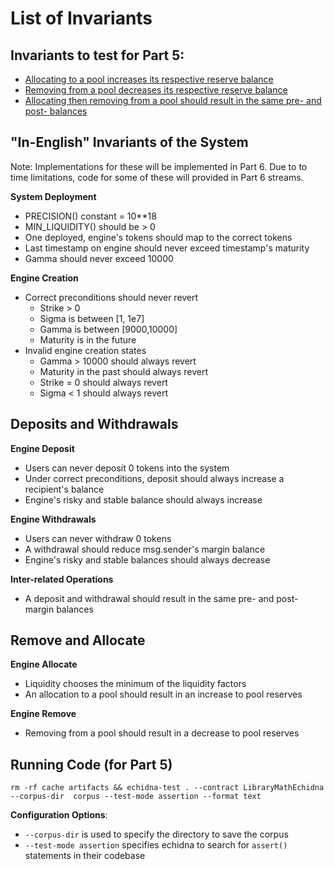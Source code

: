 # List of Invariants 

## Invariants to test for Part 5: 
- [Allocating to a pool increases its respective reserve balance](https://github.com/crytic/echidna-streaming-series/blob/9e1aca6efc057fd729d3c27145490fb15971fba8/part5/contracts/echidna/LibraryMathEchidna.sol#L43-L63)
- [Removing from a pool decreases its respective reserve balance](https://github.com/crytic/echidna-streaming-series/blob/9e1aca6efc057fd729d3c27145490fb15971fba8/part5/contracts/echidna/LibraryMathEchidna.sol#L64-L79)
- [Allocating then removing from a pool should result in the same pre- and post- balances](https://github.com/crytic/echidna-streaming-series/blob/9e1aca6efc057fd729d3c27145490fb15971fba8/part5/contracts/echidna/LibraryMathEchidna.sol#L81-L114)

## "In-English" Invariants of the System
Note: Implementations for these will be implemented in Part 6. Due to to time limitations, code for some of these will provided in Part 6 streams.

**System Deployment**
- PRECISION() constant = 10**18
- MIN_LIQUIDITY() should be > 0
- One deployed, engine's tokens should map to the correct tokens 
- Last timestamp on engine should never exceed timestamp's maturity 
- Gamma should never exceed 10000

**Engine Creation** 
- Correct preconditions should never revert 
  - Strike > 0 
  - Sigma is between [1, 1e7]
  - Gamma is between [9000,10000]
  - Maturity is in the future
- Invalid engine creation states 
  - Gamma > 10000 should always revert 
  - Maturity in the past should always revert 
  - Strike = 0 should always revert 
  - Sigma < 1 should always revert

## Deposits and Withdrawals 

**Engine Deposit**
- Users can never deposit 0 tokens into the system 
- Under correct preconditions, deposit should always increase a recipient's balance 
- Engine's risky and stable balance should always increase

**Engine Withdrawals** 
- Users can never withdraw 0 tokens 
- A withdrawal should reduce msg.sender's margin balance 
- Engine's risky and stable balances should always decrease

**Inter-related Operations** 
- A deposit and withdrawal should result in the same pre- and post-margin balances 

## Remove and Allocate
**Engine Allocate** 
- Liquidity chooses the minimum of the liquidity factors 
- An allocation to a pool should result in an increase to pool reserves 

**Engine Remove** 
- Removing from a pool should result in a decrease to pool reserves 

## Running Code (for Part 5)

```
rm -rf cache artifacts && echidna-test . --contract LibraryMathEchidna --corpus-dir  corpus --test-mode assertion --format text 
```

**Configuration Options**:
- `--corpus-dir` is used to specify the directory to save the corpus 
- `--test-mode assertion` specifies echidna to search for `assert()` statements in their codebase